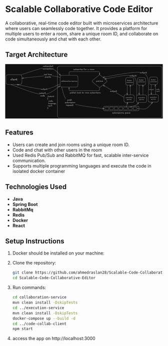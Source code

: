# Scalable Collaborative Code Editor
A collaborative, real-time code editor built with microservices architecture where users can seamlessly code together. It provides a platform for multiple users to enter a room, share a unique room ID, and collaborate on code simultaneously and chat with each other.
## Target Architecture
![Targeted Architecture](media/arch.png)

## Features
- Users can create and join rooms using a unique room ID.
- Code and chat with other users in the room 
- Used Redis Pub/Sub and RabbitMQ for fast, scalable inter-service communication.
- Supports multiple programming languages and execute the code in isolated docker container 

## Technologies Used

- **Java**
- **Spring Boot**
- **RabbitMq**
- **Redis**
- **Docker**
- **React**

## Setup Instructions
1. Docker should be installed on your machine:

2. Clone the repository:
   ```sh
   git clone https://github.com/ahmedraslan28/Scalable-Code-Collaborative-Editor.git
   cd Scalable-Code-Collaborative-Editor
   ```
3. Run commands:
   ```sh
   cd collaboration-service
   mvn clean install -DskipTests 
   cd ../execution-service
   mvn clean install -DskipTests
   docker-compose up --build -d 
   cd ../code-collab-client
   npm start
   ```
4. access the app on http://localhost:3000

